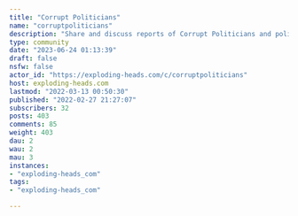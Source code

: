 ```yaml
---
title: "Corrupt Politicians" 
name: "corruptpoliticians"
description: "Share and discuss reports of Corrupt Politicians and political practices."
type: community
date: "2023-06-24 01:13:39"
draft: false
nsfw: false
actor_id: "https://exploding-heads.com/c/corruptpoliticians"
host: exploding-heads.com
lastmod: "2022-03-13 00:50:30"
published: "2022-02-27 21:27:07"
subscribers: 32
posts: 403
comments: 85
weight: 403
dau: 2
wau: 2
mau: 3
instances:
- "exploding-heads_com"
tags: 
- "exploding-heads_com"

---
```

